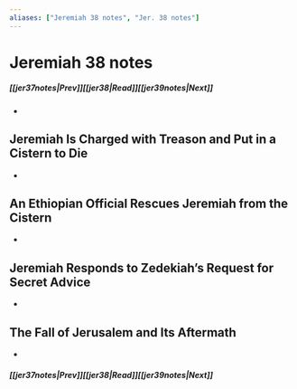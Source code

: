 ```yaml
---
aliases: ["Jeremiah 38 notes", "Jer. 38 notes"]
---
```

# Jeremiah 38 notes
##### <span class=arrow-left></span>[[jer37notes|Prev]]<span class=navigation-separator></span>[[jer38|Read]]<span class=navigation-separator></span>[[jer39notes|Next]]<span class=arrow-right></span>
- 
## Jeremiah Is Charged with Treason and Put in a Cistern to Die
- 
## An Ethiopian Official Rescues Jeremiah from the Cistern
- 
## Jeremiah Responds to Zedekiah’s Request for Secret Advice
- 
## The Fall of Jerusalem and Its Aftermath
- 
##### <span class=arrow-left></span>[[jer37notes|Prev]]<span class=navigation-separator></span>[[jer38|Read]]<span class=navigation-separator></span>[[jer39notes|Next]]<span class=arrow-right></span>